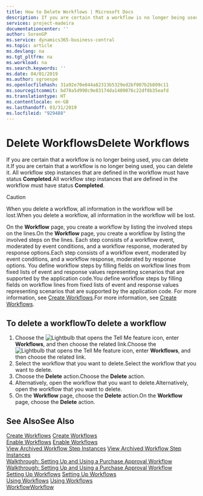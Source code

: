 ```yaml
---
title: How to Delete Workflows | Microsoft Docs
description: If you are certain that a workflow is no longer being used, you can delete it. All workflow step instances that are defined in the workflow must have status **Completed**.
services: project-madeira
documentationcenter: ''
author: SorenGP
ms.service: dynamics365-business-central
ms.topic: article
ms.devlang: na
ms.tgt_pltfrm: na
ms.workload: na
ms.search.keywords: ''
ms.date: 04/01/2019
ms.author: sgroespe
ms.openlocfilehash: 31a92e70e044a82313b5329ed2bf007b2b809c11
ms.sourcegitcommit: bd78a5d990c9e83174da1409076c22df8b35eafd
ms.translationtype: HT
ms.contentlocale: en-GB
ms.lasthandoff: 03/31/2019
ms.locfileid: "929488"
---
```

# <a name="delete-workflows"></a><span data-ttu-id="03844-104">Delete Workflows</span><span class="sxs-lookup"><span data-stu-id="03844-104">Delete Workflows</span></span>
<span data-ttu-id="03844-105">If you are certain that a workflow is no longer being used, you can delete it.</span><span class="sxs-lookup"><span data-stu-id="03844-105">If you are certain that a workflow is no longer being used, you can delete it.</span></span> <span data-ttu-id="03844-106">All workflow step instances that are defined in the workflow must have status **Completed**.</span><span class="sxs-lookup"><span data-stu-id="03844-106">All workflow step instances that are defined in the workflow must have status **Completed**.</span></span>  

> [!CAUTION]  
>  <span data-ttu-id="03844-107">When you delete a workflow, all information in the workflow will be lost.</span><span class="sxs-lookup"><span data-stu-id="03844-107">When you delete a workflow, all information in the workflow will be lost.</span></span>  

 <span data-ttu-id="03844-108">On the **Workflow** page, you create a workflow by listing the involved steps on the lines.</span><span class="sxs-lookup"><span data-stu-id="03844-108">On the **Workflow** page, you create a workflow by listing the involved steps on the lines.</span></span> <span data-ttu-id="03844-109">Each step consists of a workflow event, moderated by event conditions, and a workflow response, moderated by response options.</span><span class="sxs-lookup"><span data-stu-id="03844-109">Each step consists of a workflow event, moderated by event conditions, and a workflow response, moderated by response options.</span></span> <span data-ttu-id="03844-110">You define workflow steps by filling fields on workflow lines from fixed lists of event and response values representing scenarios that are supported by the application code.</span><span class="sxs-lookup"><span data-stu-id="03844-110">You define workflow steps by filling fields on workflow lines from fixed lists of event and response values representing scenarios that are supported by the application code.</span></span> <span data-ttu-id="03844-111">For more information, see [Create Workflows](across-how-to-create-workflows.md).</span><span class="sxs-lookup"><span data-stu-id="03844-111">For more information, see [Create Workflows](across-how-to-create-workflows.md).</span></span>  

## <a name="to-delete-a-workflow"></a><span data-ttu-id="03844-112">To delete a workflow</span><span class="sxs-lookup"><span data-stu-id="03844-112">To delete a workflow</span></span>  
1.  <span data-ttu-id="03844-113">Choose the ![Lightbulb that opens the Tell Me feature](media/ui-search/search_small.png "Tell me what you want to do") icon, enter **Workflows**, and then choose the related link.</span><span class="sxs-lookup"><span data-stu-id="03844-113">Choose the ![Lightbulb that opens the Tell Me feature](media/ui-search/search_small.png "Tell me what you want to do") icon, enter **Workflows**, and then choose the related link.</span></span>  
2.  <span data-ttu-id="03844-114">Select the workflow that you want to delete.</span><span class="sxs-lookup"><span data-stu-id="03844-114">Select the workflow that you want to delete.</span></span>  
3.  <span data-ttu-id="03844-115">Choose the **Delete** action.</span><span class="sxs-lookup"><span data-stu-id="03844-115">Choose the **Delete** action.</span></span>  
4.  <span data-ttu-id="03844-116">Alternatively, open the workflow that you want to delete.</span><span class="sxs-lookup"><span data-stu-id="03844-116">Alternatively, open the workflow that you want to delete.</span></span>  
5.  <span data-ttu-id="03844-117">On the **Workflow** page, choose the **Delete** action.</span><span class="sxs-lookup"><span data-stu-id="03844-117">On the **Workflow** page, choose the **Delete** action.</span></span>  

## <a name="see-also"></a><span data-ttu-id="03844-118">See Also</span><span class="sxs-lookup"><span data-stu-id="03844-118">See Also</span></span>  
 <span data-ttu-id="03844-119">[Create Workflows](across-how-to-create-workflows.md) </span><span class="sxs-lookup"><span data-stu-id="03844-119">[Create Workflows](across-how-to-create-workflows.md) </span></span>  
 <span data-ttu-id="03844-120">[Enable Workflows](across-how-to-enable-workflows.md) </span><span class="sxs-lookup"><span data-stu-id="03844-120">[Enable Workflows](across-how-to-enable-workflows.md) </span></span>  
 <span data-ttu-id="03844-121">[View Archived Workflow Step Instances](across-how-to-view-archived-workflow-step-instances.md) </span><span class="sxs-lookup"><span data-stu-id="03844-121">[View Archived Workflow Step Instances](across-how-to-view-archived-workflow-step-instances.md) </span></span>  
 <span data-ttu-id="03844-122">[Walkthrough: Setting Up and Using a Purchase Approval Workflow](walkthrough-setting-up-and-using-a-purchase-approval-workflow.md) </span><span class="sxs-lookup"><span data-stu-id="03844-122">[Walkthrough: Setting Up and Using a Purchase Approval Workflow](walkthrough-setting-up-and-using-a-purchase-approval-workflow.md) </span></span>  
 <span data-ttu-id="03844-123">[Setting Up Workflows](across-set-up-workflows.md) </span><span class="sxs-lookup"><span data-stu-id="03844-123">[Setting Up Workflows](across-set-up-workflows.md) </span></span>  
 <span data-ttu-id="03844-124">[Using Workflows](across-use-workflows.md) </span><span class="sxs-lookup"><span data-stu-id="03844-124">[Using Workflows](across-use-workflows.md) </span></span>  
 [<span data-ttu-id="03844-125">Workflow</span><span class="sxs-lookup"><span data-stu-id="03844-125">Workflow</span></span>](across-workflow.md)   
